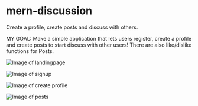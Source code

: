 # mern-discussion
Create a profile, create posts and discuss with others.


MY GOAL:
Make a simple application that lets users register, create a profile and create posts to start discuss with other users! There are also like/dislike functions for Posts.


![Image of landingpage](https://imgur.com/djhGpea)


![Image of signup](https://imgur.com/qVm1ogy)

![Image of create profile](https://imgur.com/3sPcthn)

![Image of posts](https://imgur.com/ATwhl8s)
